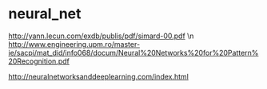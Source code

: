 neural_net
==========

http://yann.lecun.com/exdb/publis/pdf/simard-00.pdf \n
http://www.engineering.upm.ro/master-ie/sacpi/mat_did/info068/docum/Neural%20Networks%20for%20Pattern%20Recognition.pdf

http://neuralnetworksanddeeplearning.com/index.html
